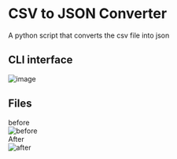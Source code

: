# CSV to JSON Converter
A python script that converts the csv file into json

## CLI interface
![image](https://github.com/TechBoyy6/Awesome-Python-Scripts/blob/master/csv_to_json/img/CLI.jpg)

## Files
before<br/>
![before](https://github.com/TechBoyy6/Awesome-Python-Scripts/blob/master/csv_to_json/img/before.jpg)<br/>
After<br/>
![after](https://github.com/TechBoyy6/Awesome-Python-Scripts/blob/master/csv_to_json/img/after.jpg)
